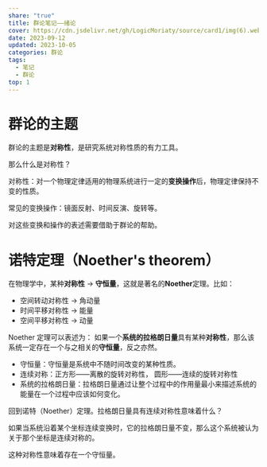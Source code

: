 ```yaml
---
share: "true"
title: 群论笔记——绪论
cover: https://cdn.jsdelivr.net/gh/LogicMoriaty/source/card1/img(6).webp
date: 2023-09-12
updated: 2023-10-05
categories: 群论
tags:
  - 笔记
  - 群论
top: 1
---
```

# 群论的主题
群论的主题是**对称性**，是研究系统对称性质的有力工具。

那么什么是对称性？

对称性：对一个物理定律适用的物理系统进行一定的**变换操作**后，物理定律保持不变的性质。

常见的变换操作：镜面反射、时间反演、旋转等。

对这些变换和操作的表述需要借助于群论的帮助。

# 诺特定理（Noether's theorem）
在物理学中，某种**对称性** $\to$ **守恒量**，这就是著名的**Noether**定理。比如：
- 空间转动对称性 $\to$ 角动量
- 时间平移对称性 $\to$ 能量
- 空间平移对称性 $\to$ 动量

Noether 定理可以表述为：
如果一个**系统的拉格朗日量**具有某种**对称性**，那么该系统一定存在一个与之相关的**守恒量**，反之亦然。

- 守恒量：守恒量是系统中不随时间改变的某种性质。
- 连续对称：正方形——离散的旋转对称性， 圆形——连续的旋转对称性
- 系统的拉格朗日量：拉格朗日量通过让整个过程中的作用量最小来描述系统的能量在一个过程中应该如何变化。

回到诺特（Noether）定理。拉格朗日量具有连续对称性意味着什么？

如果当系统沿着某个坐标连续变换时，它的拉格朗日量不变，那么这个系统被认为关于那个坐标是连续对称的。

这种对称性意味着存在一个守恒量。